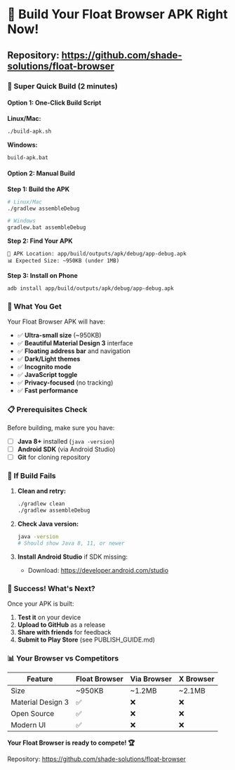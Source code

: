# 🚀 Build Your Float Browser APK Right Now!

## Repository: https://github.com/shade-solutions/float-browser

### 📱 Super Quick Build (2 minutes)

#### Option 1: One-Click Build Script

**Linux/Mac:**
```bash
./build-apk.sh
```

**Windows:**
```cmd
build-apk.bat
```

#### Option 2: Manual Build

**Step 1: Build the APK**
```bash
# Linux/Mac
./gradlew assembleDebug

# Windows
gradlew.bat assembleDebug
```

**Step 2: Find Your APK**
```
📱 APK Location: app/build/outputs/apk/debug/app-debug.apk
📊 Expected Size: ~950KB (under 1MB)
```

**Step 3: Install on Phone**
```bash
adb install app/build/outputs/apk/debug/app-debug.apk
```

### 🎯 What You Get

Your Float Browser APK will have:
- ✅ **Ultra-small size** (~950KB)
- ✅ **Beautiful Material Design 3** interface
- ✅ **Floating address bar** and navigation
- ✅ **Dark/Light themes**
- ✅ **Incognito mode**
- ✅ **JavaScript toggle**
- ✅ **Privacy-focused** (no tracking)
- ✅ **Fast performance**

### 📋 Prerequisites Check

Before building, make sure you have:
- [ ] **Java 8+** installed (`java -version`)
- [ ] **Android SDK** (via Android Studio)
- [ ] **Git** for cloning repository

### 🚨 If Build Fails

1. **Clean and retry:**
   ```bash
   ./gradlew clean
   ./gradlew assembleDebug
   ```

2. **Check Java version:**
   ```bash
   java -version
   # Should show Java 8, 11, or newer
   ```

3. **Install Android Studio** if SDK missing:
   - Download: https://developer.android.com/studio

### 🎉 Success! What's Next?

Once your APK is built:

1. **Test it** on your device
2. **Upload to GitHub** as a release
3. **Share with friends** for feedback
4. **Submit to Play Store** (see PUBLISH_GUIDE.md)

### 📊 Your Browser vs Competitors

| Feature | Float Browser | Via Browser | X Browser |
|---------|---------------|-------------|-----------|
| Size | ~950KB | ~1.2MB | ~2.1MB |
| Material Design 3 | ✅ | ❌ | ❌ |
| Open Source | ✅ | ❌ | ❌ |
| Modern UI | ✅ | ❌ | ❌ |

**Your Float Browser is ready to compete! 🏆**

Repository: https://github.com/shade-solutions/float-browser